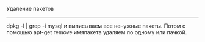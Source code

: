Удаление пакетов
_______________________________
dpkg -l | grep -i mysql 
и выписываем все ненужные пакеты. Потом с помощью apt-get remove имяпакета удаляем по одному или пачкой.
